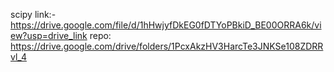 scipy link:-
https://drive.google.com/file/d/1hHwjyfDkEG0fDTYoPBkiD_BE00ORRA6k/view?usp=drive_link
repo:
https://drive.google.com/drive/folders/1PcxAkzHV3HarcTe3JNKSe108ZDRRvl_4